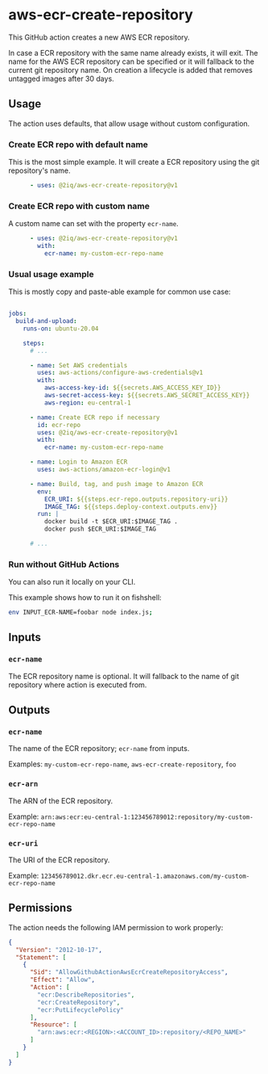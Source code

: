 # aws-ecr-create-repository

This GitHub action creates a new AWS ECR repository.

In case a ECR repository with the same name already exists, it will exit.
The name for the AWS ECR repository can be specified or it will fallback to the current git repository name.
On creation a lifecycle is added that removes untagged images after 30 days.

## Usage

The action uses defaults, that allow usage without custom configuration.

### Create ECR repo with default name

This is the most simple example.
It will create a ECR repository using the git repository's name.

```yaml
      - uses: @2iq/aws-ecr-create-repository@v1
```

### Create ECR repo with custom name

A custom name can set with the property `ecr-name`.

```yaml
      - uses: @2iq/aws-ecr-create-repository@v1
        with:
          ecr-name: my-custom-ecr-repo-name
```

### Usual usage example

This is mostly copy and paste-able example for common use case:

```yaml

jobs:
  build-and-upload:
    runs-on: ubuntu-20.04

    steps:
      # ...

      - name: Set AWS credentials
        uses: aws-actions/configure-aws-credentials@v1
        with:
          aws-access-key-id: ${{secrets.AWS_ACCESS_KEY_ID}}
          aws-secret-access-key: ${{secrets.AWS_SECRET_ACCESS_KEY}}
          aws-region: eu-central-1

      - name: Create ECR repo if necessary
        id: ecr-repo
        uses: @2iq/aws-ecr-create-repository@v1
        with:
          ecr-name: my-custom-ecr-repo-name

      - name: Login to Amazon ECR
        uses: aws-actions/amazon-ecr-login@v1

      - name: Build, tag, and push image to Amazon ECR
        env:
          ECR_URI: ${{steps.ecr-repo.outputs.repository-uri}}
          IMAGE_TAG: ${{steps.deploy-context.outputs.env}}
        run: |
          docker build -t $ECR_URI:$IMAGE_TAG .
          docker push $ECR_URI:$IMAGE_TAG

      # ...
```

### Run without GitHub Actions

You can also run it locally on your CLI.

This example shows how to run it on fishshell:

```sh
env INPUT_ECR-NAME=foobar node index.js;
```

## Inputs

### `ecr-name`

The ECR repository name is optional.
It will fallback to the name of git repository where action is executed from.

## Outputs

### `ecr-name`

The name of the ECR repository; `ecr-name` from inputs.

Examples: `my-custom-ecr-repo-name`, `aws-ecr-create-repository`, `foo`

### `ecr-arn`

The ARN of the ECR repository.

Example: `arn:aws:ecr:eu-central-1:123456789012:repository/my-custom-ecr-repo-name`

### `ecr-uri`

The URI of the ECR repository.

Example: `123456789012.dkr.ecr.eu-central-1.amazonaws.com/my-custom-ecr-repo-name`

## Permissions

The action needs the following IAM permission to work properly:

```json
{
  "Version": "2012-10-17",
  "Statement": [
    {
      "Sid": "AllowGithubActionAwsEcrCreateRepositoryAccess",
      "Effect": "Allow",
      "Action": [
        "ecr:DescribeRepositories",
        "ecr:CreateRepository",
        "ecr:PutLifecyclePolicy"
      ],
      "Resource": [
        "arn:aws:ecr:<REGION>:<ACCOUNT_ID>:repository/<REPO_NAME>"
      ]
    }
  ]
}
```
